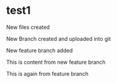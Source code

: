 # test1

New files created

New Branch created and uploaded into git

New feature branch added

This is content from new feature branch

This is again from feature branch
